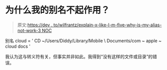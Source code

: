 # 为什么我的别名不起作用？

> 原文:[https://dev . to/wilfrantz/explain-x-like-I-m-five-why-is-my-alias-not-work-3 NOC](https://dev.to/wilfrantz/explain-x-like-i-m-five-why-is-my-alias-not-working-3noc)

别名 cloud = ' CD ~/Users/Diddy/Library/Mobile \ Documents/com ~ apple ~ cloud docs '

我认为这与转义符有关，但事实并非如此。我得到“没有这样的文件或目录”的错误。